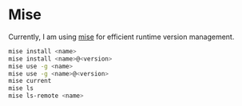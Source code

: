 # Mise

Currently, I am using [mise](https://mise.jdx.dev/) for efficient runtime version management.

```sh
mise install <name>
mise install <name>@<version>
mise use -g <name>
mise use -g <name>@<version>
mise current
mise ls
mise ls-remote <name>
```
